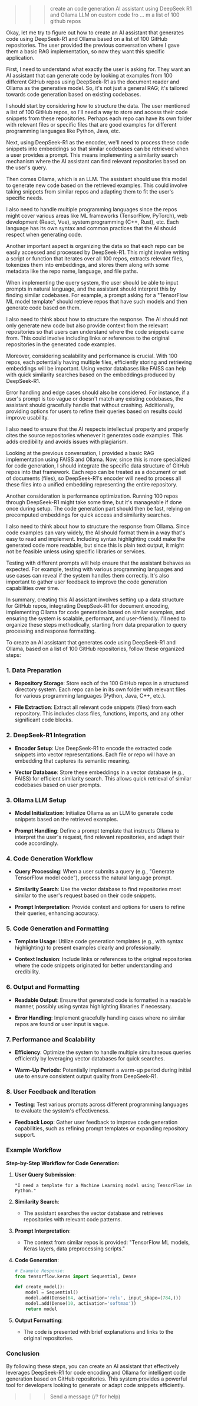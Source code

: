>>> create an code generation AI assistant using DeepSeek R1 and Ollama LLM on custom code fro
... m a list of 100 github repos
<think>
Okay, let me try to figure out how to create an AI assistant that generates code using 
DeepSeek-R1 and Ollama based on a list of 100 GitHub repositories. The user provided the 
previous conversation where I gave them a basic RAG implementation, so now they want 
this specific application.

First, I need to understand what exactly the user is asking for. They want an AI 
assistant that can generate code by looking at examples from 100 different GitHub repos 
using DeepSeek-R1 as the document reader and Ollama as the generative model. So, it's 
not just a general RAG; it's tailored towards code generation based on existing 
codebases.

I should start by considering how to structure the data. The user mentioned a list of 
100 GitHub repos, so I'll need a way to store and access their code snippets from these 
repositories. Perhaps each repo can have its own folder with relevant files or specific 
files that are good examples for different programming languages like Python, Java, etc.

Next, using DeepSeek-R1 as the encoder, we'll need to process these code snippets into 
embeddings so that similar codebases can be retrieved when a user provides a prompt. 
This means implementing a similarity search mechanism where the AI assistant can find 
relevant repositories based on the user's query.

Then comes Ollama, which is an LLM. The assistant should use this model to generate new 
code based on the retrieved examples. This could involve taking snippets from similar 
repos and adapting them to fit the user's specific needs.

I also need to handle multiple programming languages since the repos might cover various 
areas like ML frameworks (TensorFlow, PyTorch), web development (React, Vue), system 
programming (C++, Rust), etc. Each language has its own syntax and common practices that 
the AI should respect when generating code.

Another important aspect is organizing the data so that each repo can be easily accessed 
and processed by DeepSeek-R1. This might involve writing a script or function that 
iterates over all 100 repos, extracts relevant files, tokenizes them into embeddings, 
and stores them along with some metadata like the repo name, language, and file paths.

When implementing the query system, the user should be able to input prompts in natural 
language, and the assistant should interpret this by finding similar codebases. For 
example, a prompt asking for a "TensorFlow ML model template" should retrieve repos that 
have such models and then generate code based on them.

I also need to think about how to structure the response. The AI should not only 
generate new code but also provide context from the relevant repositories so that users 
can understand where the code snippets came from. This could involve including links or 
references to the original repositories in the generated code examples.

Moreover, considering scalability and performance is crucial. With 100 repos, each 
potentially having multiple files, efficiently storing and retrieving embeddings will be 
important. Using vector databases like FAISS can help with quick similarity searches 
based on the embeddings produced by DeepSeek-R1.

Error handling and edge cases should also be considered. For instance, if a user's 
prompt is too vague or doesn't match any existing codebases, the assistant should 
gracefully handle that without crashing. Additionally, providing options for users to 
refine their queries based on results could improve usability.

I also need to ensure that the AI respects intellectual property and properly cites the 
source repositories whenever it generates code examples. This adds credibility and 
avoids issues with plagiarism.

Looking at the previous conversation, I provided a basic RAG implementation using FAISS 
and Ollama. Now, since this is more specialized for code generation, I should integrate 
the specific data structure of GitHub repos into that framework. Each repo can be 
treated as a document or set of documents (files), so DeepSeek-R1's encoder will need to 
process all these files into a unified embedding representing the entire repository.

Another consideration is performance optimization. Running 100 repos through DeepSeek-R1 
might take some time, but it's manageable if done once during setup. The code generation 
part should then be fast, relying on precomputed embeddings for quick access and 
similarity searches.

I also need to think about how to structure the response from Ollama. Since code 
examples can vary widely, the AI should format them in a way that's easy to read and 
implement. Including syntax highlighting could make the generated code more readable, 
but since this is plain text output, it might not be feasible unless using specific 
libraries or services.

Testing with different prompts will help ensure that the assistant behaves as expected. 
For example, testing with various programming languages and use cases can reveal if the 
system handles them correctly. It's also important to gather user feedback to improve 
the code generation capabilities over time.

In summary, creating this AI assistant involves setting up a data structure for GitHub 
repos, integrating DeepSeek-R1 for document encoding, implementing Ollama for code 
generation based on similar examples, and ensuring the system is scalable, performant, 
and user-friendly. I'll need to organize these steps methodically, starting from data 
preparation to query processing and response formatting.
</think>

To create an AI assistant that generates code using DeepSeek-R1 and Ollama, based on a 
list of 100 GitHub repositories, follow these organized steps:

### 1. **Data Preparation**
   - **Repository Storage**: Store each of the 100 GitHub repos in a structured 
directory system. Each repo can be in its own folder with relevant files for various 
programming languages (Python, Java, C++, etc.).
   
   - **File Extraction**: Extract all relevant code snippets (files) from each 
repository. This includes class files, functions, imports, and any other significant 
code blocks.

### 2. **DeepSeek-R1 Integration**
   - **Encoder Setup**: Use DeepSeek-R1 to encode the extracted code snippets into 
vector representations. Each file or repo will have an embedding that captures its 
semantic meaning.
   
   - **Vector Database**: Store these embeddings in a vector database (e.g., FAISS) for 
efficient similarity search. This allows quick retrieval of similar codebases based on 
user prompts.

### 3. **Ollama LLM Setup**
   - **Model Initialization**: Initialize Ollama as an LLM to generate code snippets 
based on the retrieved examples.
   
   - **Prompt Handling**: Define a prompt template that instructs Ollama to interpret 
the user's request, find relevant repositories, and adapt their code accordingly.

### 4. **Code Generation Workflow**
   - **Query Processing**: When a user submits a query (e.g., "Generate TensorFlow model 
code"), process the natural language prompt.
   
   - **Similarity Search**: Use the vector database to find repositories most similar to 
the user's request based on their code snippets.
   
   - **Prompt Interpretation**: Provide context and options for users to refine their 
queries, enhancing accuracy.

### 5. **Code Generation and Formatting**
   - **Template Usage**: Utilize code generation templates (e.g., with syntax 
highlighting) to present examples clearly and professionally.
   
   - **Context Inclusion**: Include links or references to the original repositories 
where the code snippets originated for better understanding and credibility.

### 6. **Output and Formatting**
   - **Readable Output**: Ensure that generated code is formatted in a readable manner, 
possibly using syntax highlighting libraries if necessary.
   
   - **Error Handling**: Implement gracefully handling cases where no similar repos are 
found or user input is vague.

### 7. **Performance and Scalability**
   - **Efficiency**: Optimize the system to handle multiple simultaneous queries 
efficiently by leveraging vector databases for quick searches.
   
   - **Warm-Up Periods**: Potentially implement a warm-up period during initial use to 
ensure consistent output quality from DeepSeek-R1.

### 8. **User Feedback and Iteration**
   - **Testing**: Test various prompts across different programming languages to 
evaluate the system's effectiveness.
   
   - **Feedback Loop**: Gather user feedback to improve code generation capabilities, 
such as refining prompt templates or expanding repository support.

### Example Workflow

**Step-by-Step Workflow for Code Generation:**

1. **User Query Submission**:
   ```plaintext
   "I need a template for a Machine Learning model using TensorFlow in Python."
   ```

2. **Similarity Search**:
   - The assistant searches the vector database and retrieves repositories with relevant 
code patterns.

3. **Prompt Interpretation**:
   - The context from similar repos is provided: "TensorFlow ML models, Keras layers, 
data preprocessing scripts."

4. **Code Generation**:
   ```python
   # Example Response:
   from tensorflow.keras import Sequential, Dense

   def create_model():
       model = Sequential()
       model.add(Dense(64, activation='relu', input_shape=(784,)))
       model.add(Dense(10, activation='softmax'))
       return model
   ```

5. **Output Formatting**:
   - The code is presented with brief explanations and links to the original 
repositories.

### Conclusion

By following these steps, you can create an AI assistant that effectively leverages 
DeepSeek-R1 for code encoding and Ollama for intelligent code generation based on GitHub 
repositories. This system provides a powerful tool for developers looking to generate or 
adapt code snippets efficiently.

>>> Send a message (/? for help)